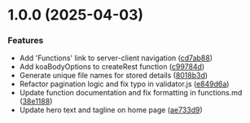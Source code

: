 # 1.0.0 (2025-04-03)


### Features

* Add 'Functions' link to server-client navigation ([cd7ab88](https://github.com/modular-rest/modular-rest/commit/cd7ab8871a36fc1a4299e9de7430d815aad4a775))
* Add koaBodyOptions to createRest function ([c99784d](https://github.com/modular-rest/modular-rest/commit/c99784d50ab3385990fa45a034042587497b93a4))
* Generate unique file names for stored details ([8018b3d](https://github.com/modular-rest/modular-rest/commit/8018b3d4a76608c4bb5377d01efa448b039ad2f1))
* Refactor pagination logic and fix typo in validator.js ([e849d6a](https://github.com/modular-rest/modular-rest/commit/e849d6aea1683f8cd22082291ce8ff572a1e69e3))
* Update function documentation and fix formatting in functions.md ([38e1188](https://github.com/modular-rest/modular-rest/commit/38e11886d1804b006784825005837a88b5a0c901))
* Update hero text and tagline on home page ([ae733d9](https://github.com/modular-rest/modular-rest/commit/ae733d96e5c30a9a31b3722354770427a94e10c9))
